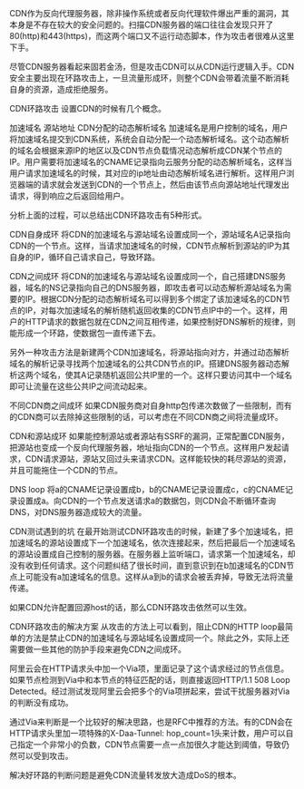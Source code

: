CDN作为反向代理服务器，除非操作系统或者反向代理软件爆出严重的漏洞，其本身是不存在较大的安全问题的。扫描CDN服务器的端口往往会发现只开了80(http)和443(https)，而这两个端口又不运行动态脚本，作为攻击者很难从这里下手。

尽管CDN服务器看起来固若金汤，但是攻击CDN可以从CDN运行逻辑入手。CDN安全主要出现在环路攻击上，一旦流量形成环，则整个CDN会带着流量不断消耗自身的资源，造成拒绝服务。

CDN环路攻击
设置CDN的时候有几个概念。

加速域名
源站地址
CDN分配的动态解析域名
加速域名是用户控制的域名，用户将加速域名提交到CDN系统，系统会自动分配一个动态解析域名。这个动态解析的域名会根据来源IP的地区以及CDN节点负载情况动态解析成CDN某个节点的IP。用户需要将加速域名的CNAME记录指向云服务分配的动态解析域名，这样当用户请求加速域名的时候，其对应的ip地址由动态解析域名进行解析。这样用户浏览器端的请求就会发送到CDN的一个节点上，然后由该节点向源站地址代理发出请求，得到响应之后返回给用户。

分析上面的过程，可以总结出CDN环路攻击有5种形式。

CDN自身成环
将CDN的加速域名与源站域名设置成同一个，源站域名A记录指向CDN的一个节点。这样，当请求加速域名的时候，CDN节点解析到源站的IP为其自身的IP，循环自己请求自己，导致环路。

CDN之间成环
将CDN的加速域名与源站域名设置成同一个，自己搭建DNS服务器，域名的NS记录指向自己的DNS服务器，即攻击者可以动态解析源站域名为需要的IP。根据CDN分配的动态解析域名可以得到多个绑定了该加速域名的CDN节点的IP，对每次加速域名的解析随机返回收集的CDN节点IP中的一个。这样，用户的HTTP请求的数据包就在CDN之间互相传递，如果控制好DNS解析的规律，则能形成一个环路，使数据包一直传递下去。

另外一种攻击方法是新建两个CDN加速域名，将源站指向对方，并通过动态解析域名的解析记录寻找两个加速域名的公共CDN节点的IP。搭建DNS服务器动态解析这两个域名，使其A记录随机返回公共IP里的一个。这样只要访问其中一个域名即可让流量在这些公共IP之间流动起来。

不同CDN商之间成环
如果CDN服务商对自身http包传递次数做了一些限制，而有的CDN商可以去除掉这些限制的话，可以考虑在不同CDN商之间将流量成环。

CDN和源站成环
如果能控制源站或者源站有SSRF的漏洞，正常配置CDN服务，把源站也变成一个反向代理服务器，地址指向CDN的一个节点。这样用户发起请求，CDN请求源站，源站又回过头来请求CDN。这样能较快的耗尽源站的资源，并且可能拖住一个CDN的节点。

DNS loop
将a的CNAME记录设置成b，b的CNAME记录设置成c，c的CNAME记录设置成a。向CDN的一个节点发送请求a的数据包，则CDN会不断循环查询DNS，对DNS服务器造成较大的流量。

CDN测试遇到的坑
在最开始测试CDN环路攻击的时候，新建了多个加速域名，把加速域名的源站设置成下一个加速域名，依次连接起来，然后把最后一个加速域名的源站设置成自己控制的服务器。在服务器上监听端口，请求第一个加速域名，却没有收到任何请求。这个问题纠结了很长时间，直到意识到在b加速域名的CDN节点上可能没有a加速域名的信息。这样从a到b的请求会被丢弃掉，导致无法将流量传递。

如果CDN允许配置回源host的话，那么CDN环路攻击依然可以生效。

CDN环路攻击的解决方案
从攻击的方法上可以看到，阻止CDN的HTTP loop最简单的方法是禁止CDN的加速域名与源站域名设置成同一个。除此之外，实际上还需要做一些其他的防护手段来避免CDN之间成环。

阿里云会在HTTP请求头中加一个Via项，里面记录了这个请求经过的节点信息。如果节点检测到Via中和本节点的特征匹配的话，则直接返回HTTP/1.1 508 Loop Detected。经过测试发现阿里云会把多个的Via项拼起来，尝试干扰服务器对Via的判断没有成功。

通过Via来判断是一个比较好的解决思路，也是RFC中推荐的方法。有的CDN会在HTTP请求头里加一项特殊的X-Daa-Tunnel: hop_count=1头来计数，用户可以自己指定一个非常小的负数，CDN节点需要一点一点加很久才能达到阈值，导致仍然可以受到攻击。

解决好环路的判断问题是避免CDN流量转发放大造成DoS的根本。
